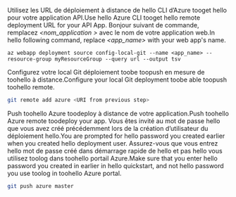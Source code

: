 <span data-ttu-id="3d1d3-101">Utilisez les URL de déploiement à distance de hello CLI d’Azure tooget hello pour votre application API.</span><span class="sxs-lookup"><span data-stu-id="3d1d3-101">Use hello Azure CLI tooget hello remote deployment URL for your API App.</span></span> <span data-ttu-id="3d1d3-102">Bonjour suivant de commande, remplacez  *\<nom_application >* avec le nom de votre application web.</span><span class="sxs-lookup"><span data-stu-id="3d1d3-102">In hello following command, replace *\<app_name>* with your web app's name.</span></span>

```azurecli-interactive
az webapp deployment source config-local-git --name <app_name> --resource-group myResourceGroup --query url --output tsv
```

<span data-ttu-id="3d1d3-103">Configurez votre local Git déploiement toobe toopush en mesure de toohello à distance.</span><span class="sxs-lookup"><span data-stu-id="3d1d3-103">Configure your local Git deployment toobe able toopush toohello remote.</span></span>

```bash
git remote add azure <URI from previous step>
```

<span data-ttu-id="3d1d3-104">Push toohello Azure toodeploy à distance de votre application.</span><span class="sxs-lookup"><span data-stu-id="3d1d3-104">Push toohello Azure remote toodeploy your app.</span></span> <span data-ttu-id="3d1d3-105">Vous êtes invité au mot de passe hello que vous avez créé précédemment lors de la création d’utilisateur du déploiement hello.</span><span class="sxs-lookup"><span data-stu-id="3d1d3-105">You are prompted for hello password you created earlier when you created hello deployment user.</span></span> <span data-ttu-id="3d1d3-106">Assurez-vous que vous entrez hello mot de passe créé dans démarrage rapide de hello et pas hello vous utilisez toolog dans toohello portail Azure.</span><span class="sxs-lookup"><span data-stu-id="3d1d3-106">Make sure that you enter hello password you created in earlier in hello quickstart, and not hello password you use toolog in toohello Azure portal.</span></span>

```bash
git push azure master
```

